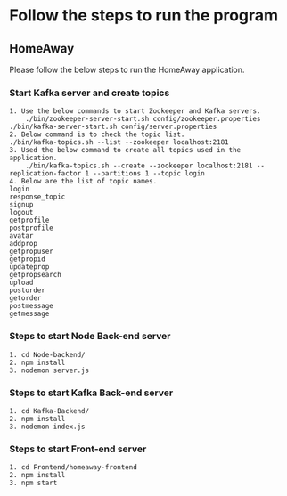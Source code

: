 # Follow the steps to run the program

## HomeAway

Please follow the below steps to run the HomeAway application.

### Start Kafka server and create topics
    1. Use the below commands to start Zookeeper and Kafka servers.
       	./bin/zookeeper-server-start.sh config/zookeeper.properties
	./bin/kafka-server-start.sh config/server.properties
    2. Below command is to check the topic list.
	./bin/kafka-topics.sh --list --zookeeper localhost:2181
    3. Used the below command to create all topics used in the application.
        ./bin/kafka-topics.sh --create --zookeeper localhost:2181 --replication-factor 1 --partitions 1 --topic login
    4. Below are the list of topic names.
	login
	response_topic
	signup
	logout
	getprofile
	postprofile
	avatar
	addprop
	getpropuser
	getpropid
	updateprop
	getpropsearch
	upload
	postorder
	getorder
	postmessage
	getmessage

### Steps to start Node Back-end server
    1. cd Node-backend/
    2. npm install
    3. nodemon server.js

### Steps to start Kafka Back-end server
    1. cd Kafka-Backend/
    2. npm install
    3. nodemon index.js

### Steps to start Front-end server
    1. cd Frontend/homeaway-frontend
    2. npm install
    3. npm start

